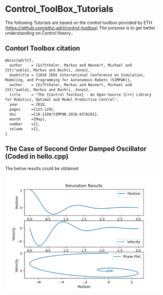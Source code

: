 # Control_ToolBox_Tutorials
The following Tutorials are based on the control toolbox provided by ETH (https://github.com/ethz-adrl/control-toolbox) The purpose is  to get better understanding on Control theory.. 
## Contorl Toolbox citation

    @misc{adrlCT,
      author    = {Giftthaler, Markus and Neunert, Michael and {St\"auble}, Markus and Buchli, Jonas},
      booktitle = {2018 IEEE International Conference on Simulation, Modeling, and Programming for Autonomous Robots (SIMPAR)},
      author    = {Giftthaler, Markus and Neunert, Michael and {St\"auble}, Markus and Buchli, Jonas},
      title     = "The {Control Toolbox} - An Open-Source {C++} Library for Robotics, Optimal and Model Predictive Control",
      year      = 2018,
      pages     ={123-129}, 
      doi       ={10.1109/SIMPAR.2018.8376281}, 
      month     ={May},
      number    ={}, 
      volume    ={}, 
    }


## The Case of Second Order Damped Oscillator (Coded in hello.cpp)
The below results could be obtained

[//]: # (Image References)
[image_0]: ./hello_results.png

![alt text][image_0] 
